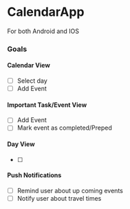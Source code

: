 # CalendarApp
For both Android and IOS

### Goals
#### Calendar View
- [ ] Select day 
- [ ] Add Event
#### Important Task/Event View
- [ ] Add Event
- [ ] Mark event as completed/Preped
#### Day View
- [ ] 
#### Push Notifications
- [ ] Remind user about up coming events
- [ ] Notify user about travel times
